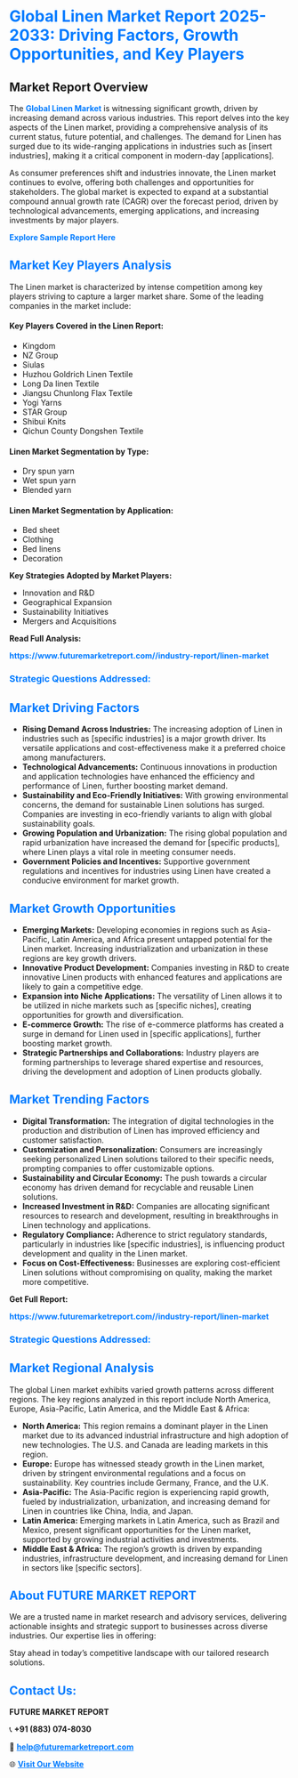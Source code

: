 <h1 style="color: #007BFF;">Global Linen Market Report 2025-2033: Driving Factors, Growth Opportunities, and Key Players</h1>

<section id="overview">
<h2>Market Report Overview</h2>
<p>The <a href="https://www.futuremarketreport.com//industry-report/linen-market" style="color: #007BFF; text-decoration: none;"><strong>Global Linen Market</strong></a> is witnessing significant growth, driven by increasing demand across various industries. This report delves into the key aspects of the Linen market, providing a comprehensive analysis of its current status, future potential, and challenges. The demand for Linen has surged due to its wide-ranging applications in industries such as [insert industries], making it a critical component in modern-day [applications].</p>
<p>As consumer preferences shift and industries innovate, the Linen market continues to evolve, offering both challenges and opportunities for stakeholders. The global market is expected to expand at a substantial compound annual growth rate (CAGR) over the forecast period, driven by technological advancements, emerging applications, and increasing investments by major players.</p>
</section>

<section id="overview">
<p><a href="https://www.futuremarketreport.com//request-sample/reportId=60724" style="color: #007BFF; text-decoration: none;"><strong>Explore Sample Report Here</strong></a></p>
</section>

<section id="key-players">
<h2 style="color: #007BFF;">Market Key Players Analysis</h2>
<p>The Linen market is characterized by intense competition among key players striving to capture a larger market share. Some of the leading companies in the market include:</p>
<h4>Key Players Covered in the Linen Report:</h4>
<ul><li>Kingdom</li><li>NZ Group</li><li>Siulas</li><li>Huzhou Goldrich Linen Textile</li><li>Long Da linen Textile</li><li>Jiangsu Chunlong Flax Textile</li><li>Yogi Yarns</li><li>STAR Group</li><li>Shibui Knits</li><li>Qichun County Dongshen Textile</li></ul>
<h4>Linen Market Segmentation by Type:</h4>
<ul><li>Dry spun yarn</li><li>Wet spun yarn</li><li>Blended yarn</li></ul>

<h4>Linen Market Segmentation by Application:</h4>
<ul><li>Bed sheet</li><li>Clothing</li><li>Bed linens</li><li>Decoration</li></ul>
<p><strong>Key Strategies Adopted by Market Players:</strong></p>
<ul>
<li>Innovation and R&D</li>
<li>Geographical Expansion</li>
<li>Sustainability Initiatives</li>
<li>Mergers and Acquisitions</li>
</ul>
</section>

<section>
<p><strong>Read Full Analysis: </strong></p><a href="https://www.futuremarketreport.com//industry-report/linen-market" style="color: #007BFF; text-decoration: none;"><strong>https://www.futuremarketreport.com//industry-report/linen-market</strong></a>
<h3 style="color: #007BFF;">Strategic Questions Addressed:</h3>
</section>

<section id="driving-factors">
<h2 style="color: #007BFF;">Market Driving Factors</h2>
<ul>
<li><strong>Rising Demand Across Industries:</strong> The increasing adoption of Linen in industries such as [specific industries] is a major growth driver. Its versatile applications and cost-effectiveness make it a preferred choice among manufacturers.</li>
<li><strong>Technological Advancements:</strong> Continuous innovations in production and application technologies have enhanced the efficiency and performance of Linen, further boosting market demand.</li>
<li><strong>Sustainability and Eco-Friendly Initiatives:</strong> With growing environmental concerns, the demand for sustainable Linen solutions has surged. Companies are investing in eco-friendly variants to align with global sustainability goals.</li>
<li><strong>Growing Population and Urbanization:</strong> The rising global population and rapid urbanization have increased the demand for [specific products], where Linen plays a vital role in meeting consumer needs.</li>
<li><strong>Government Policies and Incentives:</strong> Supportive government regulations and incentives for industries using Linen have created a conducive environment for market growth.</li>
</ul>
</section>

<section id="growth-opportunities">
<h2 style="color: #007BFF;">Market Growth Opportunities</h2>
<ul>
<li><strong>Emerging Markets:</strong> Developing economies in regions such as Asia-Pacific, Latin America, and Africa present untapped potential for the Linen market. Increasing industrialization and urbanization in these regions are key growth drivers.</li>
<li><strong>Innovative Product Development:</strong> Companies investing in R&D to create innovative Linen products with enhanced features and applications are likely to gain a competitive edge.</li>
<li><strong>Expansion into Niche Applications:</strong> The versatility of Linen allows it to be utilized in niche markets such as [specific niches], creating opportunities for growth and diversification.</li>
<li><strong>E-commerce Growth:</strong> The rise of e-commerce platforms has created a surge in demand for Linen used in [specific applications], further boosting market growth.</li>
<li><strong>Strategic Partnerships and Collaborations:</strong> Industry players are forming partnerships to leverage shared expertise and resources, driving the development and adoption of Linen products globally.</li>
</ul>
</section>

<section id="trending-factors">
<h2 style="color: #007BFF;">Market Trending Factors</h2>
<ul>
<li><strong>Digital Transformation:</strong> The integration of digital technologies in the production and distribution of Linen has improved efficiency and customer satisfaction.</li>
<li><strong>Customization and Personalization:</strong> Consumers are increasingly seeking personalized Linen solutions tailored to their specific needs, prompting companies to offer customizable options.</li>
<li><strong>Sustainability and Circular Economy:</strong> The push towards a circular economy has driven demand for recyclable and reusable Linen solutions.</li>
<li><strong>Increased Investment in R&D:</strong> Companies are allocating significant resources to research and development, resulting in breakthroughs in Linen technology and applications.</li>
<li><strong>Regulatory Compliance:</strong> Adherence to strict regulatory standards, particularly in industries like [specific industries], is influencing product development and quality in the Linen market.</li>
<li><strong>Focus on Cost-Effectiveness:</strong> Businesses are exploring cost-efficient Linen solutions without compromising on quality, making the market more competitive.</li>
</ul>
</section>

<section>
<p><strong>Get Full Report: </strong></p><a href="https://www.futuremarketreport.com//industry-report/linen-market" style="color: #007BFF; text-decoration: none;"><strong>https://www.futuremarketreport.com//industry-report/linen-market</strong></a>
<h3 style="color: #007BFF;">Strategic Questions Addressed:</h3>
</section>


<section id="regional-analysis">
<h2 style="color: #007BFF;">Market Regional Analysis</h2>
<p>The global Linen market exhibits varied growth patterns across different regions. The key regions analyzed in this report include North America, Europe, Asia-Pacific, Latin America, and the Middle East & Africa:</p>
<ul>
<li><strong>North America:</strong> This region remains a dominant player in the Linen market due to its advanced industrial infrastructure and high adoption of new technologies. The U.S. and Canada are leading markets in this region.</li>
<li><strong>Europe:</strong> Europe has witnessed steady growth in the Linen market, driven by stringent environmental regulations and a focus on sustainability. Key countries include Germany, France, and the U.K.</li>
<li><strong>Asia-Pacific:</strong> The Asia-Pacific region is experiencing rapid growth, fueled by industrialization, urbanization, and increasing demand for Linen in countries like China, India, and Japan.</li>
<li><strong>Latin America:</strong> Emerging markets in Latin America, such as Brazil and Mexico, present significant opportunities for the Linen market, supported by growing industrial activities and investments.</li>
<li><strong>Middle East & Africa:</strong> The region’s growth is driven by expanding industries, infrastructure development, and increasing demand for Linen in sectors like [specific sectors].</li>
</ul>
</section>

<footer>
<h2 style="color: #007BFF;">About FUTURE MARKET REPORT</h2>
<p>We are a trusted name in market research and advisory services, delivering actionable insights and strategic support to businesses across diverse industries. Our expertise lies in offering:</p>

<p>Stay ahead in today’s competitive landscape with our tailored research solutions.</p>

<h2 style="color: #007BFF;">Contact Us:</h2>
<p><strong>FUTURE MARKET REPORT</strong></p>
<p>📞 <strong>+91 (883) 074-8030</strong></p>
<p>📧 <strong><a href="mailto:help@futuremarketreport.com" style="color: #007BFF;">help@futuremarketreport.com</a></strong></p>
<p>🌐 <strong><a href="https://www.futuremarketreport.com/" style="color: #007BFF;">Visit Our Website</a></strong></p>
</footer>